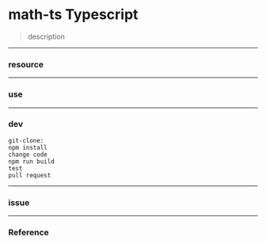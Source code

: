# math-ts Typescript

> description



----------------------
### resource






----------------------
### use





----------------------
### dev

    git-clone:
    npm install
    change code
    npm run build
    test
    pull request

----------------------
### issue





----------------------
### Reference

